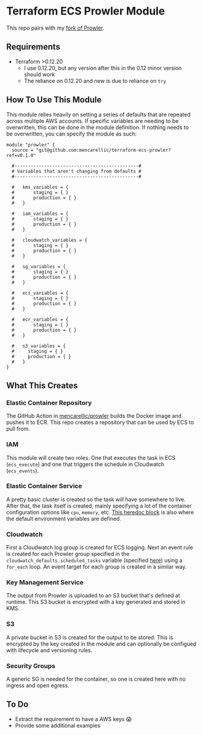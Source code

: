 # Terraform ECS Prowler Module

This repo pairs with my [fork of Prowler](https://github.com/mencarellic/prowler).

## Requirements

* Terraform >0.12.20
  * I use 0.12.20, but any version after this in the 0.12 minor version should work
  * The reliance on 0.12.20 and new is due to reliance on `try`

## How To Use This Module

This module relies heavily on setting a series of defaults that are repeated across multiple AWS accounts. If specific variables are needing to be overwritten, this can be done in the module definition. If nothing needs to be overwritten, you can specify the module as such:

```hcl
module "prowler" {
  source = "git@github.com:mencarellic/terraform-ecs-prowler?ref=v0.1.0"

  #----------------------------------------------#
  # Variables that aren't changing from defaults #
  #----------------------------------------------#

  #   kms_variables = {
  #       staging = { }
  #       production = { }
  #   }

  #   iam_variables = {
  #       staging = { }
  #       production = { }
  #   }

  #   cloudwatch_variables = {
  #       staging = { }
  #       production = { }
  #   }

  #   sg_variables = {
  #       staging = { }
  #       production = { }
  #   }

  #   ecs_variables = {
  #       staging = { }
  #       production = { }
  #   }

  #   ecr_variables = {
  #       staging = { }
  #       production = { }
  #   }

  #   s3_variables = {
  #     staging = { }
  #     production = { }
  #   }
}
```

## What This Creates

### Elastic Container Repository

The GitHub Action in [mencarellic/prowler](https://github.com/mencarellic/prowler) builds the Docker image and pushes it to ECR. This repo creates a repository that can be used by ECS to pull from.

### IAM

This module will create two roles. One that executes the task in ECS (`ecs_execute`) and one that triggers the schedule in Cloudwatch (`ecs_events`). 

### Elastic Container Service

A pretty basic cluster is created so the task will have somewhere to live. After that, the task itself is created, mainly specifying a lot of the container configuration options like `cpu`, `memory`, etc. [This heredoc block](https://github.com/mencarellic/terraform-ecs-prowler/blob/bf2739e8c67ff80a6efcbf2ebe1cbfa8e4fe6db5/ecs.tf#L42-L79) is also where the default environment variables are defined. 

### Cloudwatch

First a Cloudwatch log group is created for ECS logging. Next an event rule is created for each Prowler group specified in the `cloudwatch_defaults.scheduled_tasks` variable (specified [here](https://github.com/mencarellic/terraform-ecs-prowler/blob/bf2739e8c67ff80a6efcbf2ebe1cbfa8e4fe6db5/cloudwatch_variables.tf#L23)) using a `for_each` loop. An event target for each group is created in a similar way.

### Key Management Service

The output from Prowler is uploaded to an S3 bucket that's defined at runtime. This S3 bucket is encrypted with a key generated and stored in KMS.

### S3

A private bucket in S3 is created for the output to be stored. This is encrypted by the key created in the module and can optionally be configued with lifecycle and versioning rules. 

### Security Groups

A generic SG is needed for the container, so one is created here with no ingress and open egress. 

## To Do

* Extract the requirement to have a AWS keys :scream:
* Provide some additional examples
